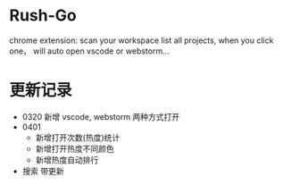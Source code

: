 # Rush-Go

chrome extension: scan your workspace list all projects, when you click one， will auto open vscode or webstorm...

# 更新记录

- 0320 新增 vscode, webstorm 两种方式打开
- 0401
  - 新增打开次数(热度)统计
  - 新增打开热度不同颜色
  - 新增热度自动排行
- 搜索 带更新
